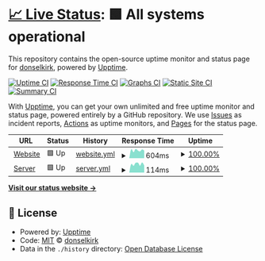 # [📈 Live Status](https://status.mossymine.com): <!--live status--> **🟩 All systems operational**

This repository contains the open-source uptime monitor and status page for [donselkirk](https://status.mossymine.com), powered by [Upptime](https://github.com/upptime/upptime).

[![Uptime CI](https://github.com/donselkirk/mossystatus/workflows/Uptime%20CI/badge.svg)](https://github.com/donselkirk/mossystatus/actions?query=workflow%3A%22Uptime+CI%22)
[![Response Time CI](https://github.com/donselkirk/mossystatus/workflows/Response%20Time%20CI/badge.svg)](https://github.com/donselkirk/mossystatus/actions?query=workflow%3A%22Response+Time+CI%22)
[![Graphs CI](https://github.com/donselkirk/mossystatus/workflows/Graphs%20CI/badge.svg)](https://github.com/donselkirk/mossystatus/actions?query=workflow%3A%22Graphs+CI%22)
[![Static Site CI](https://github.com/donselkirk/mossystatus/workflows/Static%20Site%20CI/badge.svg)](https://github.com/donselkirk/mossystatus/actions?query=workflow%3A%22Static+Site+CI%22)
[![Summary CI](https://github.com/donselkirk/mossystatus/workflows/Summary%20CI/badge.svg)](https://github.com/donselkirk/mossystatus/actions?query=workflow%3A%22Summary+CI%22)

With [Upptime](https://upptime.js.org), you can get your own unlimited and free uptime monitor and status page, powered entirely by a GitHub repository. We use [Issues](https://github.com/donselkirk/mossystatus/issues) as incident reports, [Actions](https://github.com/donselkirk/mossystatus/actions) as uptime monitors, and [Pages](https://status.mossymine.com) for the status page.

<!--start: status pages-->
<!-- This summary is generated by Upptime (https://github.com/upptime/upptime) -->
<!-- Do not edit this manually, your changes will be overwritten -->
<!-- prettier-ignore -->
| URL | Status | History | Response Time | Uptime |
| --- | ------ | ------- | ------------- | ------ |
| <img alt="" src="https://favicons.githubusercontent.com/www.mossymine.com" height="13"> [Website](https://www.mossymine.com) | 🟩 Up | [website.yml](https://github.com/donselkirk/mossystatus/commits/HEAD/history/website.yml) | <details><summary><img alt="Response time graph" src="./graphs/website/response-time-week.png" height="20"> 604ms</summary><br><a href="https://status.mossymine.com/history/website"><img alt="Response time 633" src="https://img.shields.io/endpoint?url=https%3A%2F%2Fraw.githubusercontent.com%2Fdonselkirk%2Fmossystatus%2FHEAD%2Fapi%2Fwebsite%2Fresponse-time.json"></a><br><a href="https://status.mossymine.com/history/website"><img alt="24-hour response time 580" src="https://img.shields.io/endpoint?url=https%3A%2F%2Fraw.githubusercontent.com%2Fdonselkirk%2Fmossystatus%2FHEAD%2Fapi%2Fwebsite%2Fresponse-time-day.json"></a><br><a href="https://status.mossymine.com/history/website"><img alt="7-day response time 604" src="https://img.shields.io/endpoint?url=https%3A%2F%2Fraw.githubusercontent.com%2Fdonselkirk%2Fmossystatus%2FHEAD%2Fapi%2Fwebsite%2Fresponse-time-week.json"></a><br><a href="https://status.mossymine.com/history/website"><img alt="30-day response time 642" src="https://img.shields.io/endpoint?url=https%3A%2F%2Fraw.githubusercontent.com%2Fdonselkirk%2Fmossystatus%2FHEAD%2Fapi%2Fwebsite%2Fresponse-time-month.json"></a><br><a href="https://status.mossymine.com/history/website"><img alt="1-year response time 633" src="https://img.shields.io/endpoint?url=https%3A%2F%2Fraw.githubusercontent.com%2Fdonselkirk%2Fmossystatus%2FHEAD%2Fapi%2Fwebsite%2Fresponse-time-year.json"></a></details> | <details><summary><a href="https://status.mossymine.com/history/website">100.00%</a></summary><a href="https://status.mossymine.com/history/website"><img alt="All-time uptime 100.00%" src="https://img.shields.io/endpoint?url=https%3A%2F%2Fraw.githubusercontent.com%2Fdonselkirk%2Fmossystatus%2FHEAD%2Fapi%2Fwebsite%2Fuptime.json"></a><br><a href="https://status.mossymine.com/history/website"><img alt="24-hour uptime 100.00%" src="https://img.shields.io/endpoint?url=https%3A%2F%2Fraw.githubusercontent.com%2Fdonselkirk%2Fmossystatus%2FHEAD%2Fapi%2Fwebsite%2Fuptime-day.json"></a><br><a href="https://status.mossymine.com/history/website"><img alt="7-day uptime 100.00%" src="https://img.shields.io/endpoint?url=https%3A%2F%2Fraw.githubusercontent.com%2Fdonselkirk%2Fmossystatus%2FHEAD%2Fapi%2Fwebsite%2Fuptime-week.json"></a><br><a href="https://status.mossymine.com/history/website"><img alt="30-day uptime 100.00%" src="https://img.shields.io/endpoint?url=https%3A%2F%2Fraw.githubusercontent.com%2Fdonselkirk%2Fmossystatus%2FHEAD%2Fapi%2Fwebsite%2Fuptime-month.json"></a><br><a href="https://status.mossymine.com/history/website"><img alt="1-year uptime 100.00%" src="https://img.shields.io/endpoint?url=https%3A%2F%2Fraw.githubusercontent.com%2Fdonselkirk%2Fmossystatus%2FHEAD%2Fapi%2Fwebsite%2Fuptime-year.json"></a></details>
| <img alt="" src="https://favicons.githubusercontent.com/null" height="13"> [Server](mc.mossymine.com) | 🟩 Up | [server.yml](https://github.com/donselkirk/mossystatus/commits/HEAD/history/server.yml) | <details><summary><img alt="Response time graph" src="./graphs/server/response-time-week.png" height="20"> 114ms</summary><br><a href="https://status.mossymine.com/history/server"><img alt="Response time 121" src="https://img.shields.io/endpoint?url=https%3A%2F%2Fraw.githubusercontent.com%2Fdonselkirk%2Fmossystatus%2FHEAD%2Fapi%2Fserver%2Fresponse-time.json"></a><br><a href="https://status.mossymine.com/history/server"><img alt="24-hour response time 95" src="https://img.shields.io/endpoint?url=https%3A%2F%2Fraw.githubusercontent.com%2Fdonselkirk%2Fmossystatus%2FHEAD%2Fapi%2Fserver%2Fresponse-time-day.json"></a><br><a href="https://status.mossymine.com/history/server"><img alt="7-day response time 114" src="https://img.shields.io/endpoint?url=https%3A%2F%2Fraw.githubusercontent.com%2Fdonselkirk%2Fmossystatus%2FHEAD%2Fapi%2Fserver%2Fresponse-time-week.json"></a><br><a href="https://status.mossymine.com/history/server"><img alt="30-day response time 123" src="https://img.shields.io/endpoint?url=https%3A%2F%2Fraw.githubusercontent.com%2Fdonselkirk%2Fmossystatus%2FHEAD%2Fapi%2Fserver%2Fresponse-time-month.json"></a><br><a href="https://status.mossymine.com/history/server"><img alt="1-year response time 121" src="https://img.shields.io/endpoint?url=https%3A%2F%2Fraw.githubusercontent.com%2Fdonselkirk%2Fmossystatus%2FHEAD%2Fapi%2Fserver%2Fresponse-time-year.json"></a></details> | <details><summary><a href="https://status.mossymine.com/history/server">100.00%</a></summary><a href="https://status.mossymine.com/history/server"><img alt="All-time uptime 99.92%" src="https://img.shields.io/endpoint?url=https%3A%2F%2Fraw.githubusercontent.com%2Fdonselkirk%2Fmossystatus%2FHEAD%2Fapi%2Fserver%2Fuptime.json"></a><br><a href="https://status.mossymine.com/history/server"><img alt="24-hour uptime 100.00%" src="https://img.shields.io/endpoint?url=https%3A%2F%2Fraw.githubusercontent.com%2Fdonselkirk%2Fmossystatus%2FHEAD%2Fapi%2Fserver%2Fuptime-day.json"></a><br><a href="https://status.mossymine.com/history/server"><img alt="7-day uptime 100.00%" src="https://img.shields.io/endpoint?url=https%3A%2F%2Fraw.githubusercontent.com%2Fdonselkirk%2Fmossystatus%2FHEAD%2Fapi%2Fserver%2Fuptime-week.json"></a><br><a href="https://status.mossymine.com/history/server"><img alt="30-day uptime 99.90%" src="https://img.shields.io/endpoint?url=https%3A%2F%2Fraw.githubusercontent.com%2Fdonselkirk%2Fmossystatus%2FHEAD%2Fapi%2Fserver%2Fuptime-month.json"></a><br><a href="https://status.mossymine.com/history/server"><img alt="1-year uptime 99.92%" src="https://img.shields.io/endpoint?url=https%3A%2F%2Fraw.githubusercontent.com%2Fdonselkirk%2Fmossystatus%2FHEAD%2Fapi%2Fserver%2Fuptime-year.json"></a></details>

<!--end: status pages-->

[**Visit our status website →**](https://status.mossymine.com)

## 📄 License

- Powered by: [Upptime](https://github.com/upptime/upptime)
- Code: [MIT](./LICENSE) © [donselkirk](https://status.mossymine.com)
- Data in the `./history` directory: [Open Database License](https://opendatacommons.org/licenses/odbl/1-0/)
